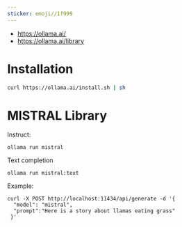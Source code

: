 ```yaml
---
sticker: emoji//1f999
---
```

- https://ollama.ai/
- https://ollama.ai/library

# Installation

```bash
curl https://ollama.ai/install.sh | sh
```

# MISTRAL Library

Instruct:

```
ollama run mistral
```

Text completion

```
ollama run mistral:text
```

Example:

```
curl -X POST http://localhost:11434/api/generate -d '{
  "model": "mistral",
  "prompt":"Here is a story about llamas eating grass"
 }'
```